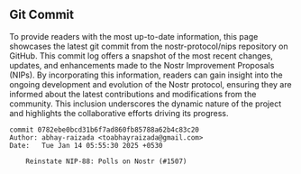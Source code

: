 ## Git Commit
To provide readers with the most up-to-date information, this page showcases the latest git commit from the nostr-protocol/nips repository on GitHub. This commit log offers a snapshot of the most recent changes, updates, and enhancements made to the Nostr Improvement Proposals (NIPs). By incorporating this information, readers can gain insight into the ongoing development and evolution of the Nostr protocol, ensuring they are informed about the latest contributions and modifications from the community. This inclusion underscores the dynamic nature of the project and highlights the collaborative efforts driving its progress.

```shell
commit 0782ebe0bcd31b6f7ad860fb85788a62b4c83c20
Author: abhay-raizada <toabhayraizada@gmail.com>
Date:   Tue Jan 14 05:55:30 2025 +0530

    Reinstate NIP-88: Polls on Nostr (#1507)
```
